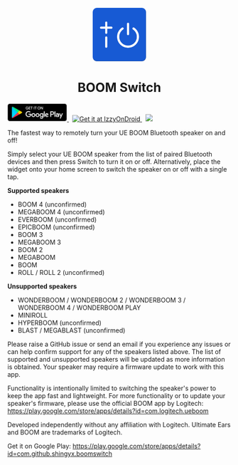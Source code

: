 <p align="center">
    <img width="120" src=".github/logo.png">
</p>

<h1 align="center">
    BOOM Switch
</h1>

<p>
    <a href='https://play.google.com/store/apps/details?id=com.github.shingyx.boomswitch&pcampaignid=pcampaignidMKT-Other-global-all-co-prtnr-py-PartBadge-Mar2515-1'>
        <img alt='Get it on Google Play' src='.github/play-store-badge-no-padding.png' height='40'>
    </a>
    &nbsp;
    <a href='https://apt.izzysoft.de/packages/com.github.shingyx.boomswitch'>
        <img alt='Get it at IzzyOnDroid' src='https://gitlab.com/IzzyOnDroid/repo/-/raw/master/assets/IzzyOnDroidButtonGreyBorder_nofont.png' height='40'>
    </a>
    &nbsp;
    <a href="https://github.com/Shingyx/BoomSwitch/actions?query=workflow%3A%22Android+CI%22+branch%3Amaster">
        <img src="https://github.com/Shingyx/BoomSwitch/workflows/Android%20CI/badge.svg">
    </a>
</p>

The fastest way to remotely turn your UE BOOM Bluetooth speaker on and off!

Simply select your UE BOOM speaker from the list of paired Bluetooth devices and then press Switch to turn it on or off. Alternatively, place the widget onto your home screen to switch the speaker on or off with a single tap.

<b>Supported speakers</b>
- BOOM 4 (unconfirmed)
- MEGABOOM 4 (unconfirmed)
- EVERBOOM (unconfirmed)
- EPICBOOM (unconfirmed)
- BOOM 3
- MEGABOOM 3
- BOOM 2
- MEGABOOM
- BOOM
- ROLL / ROLL 2 (unconfirmed)

<b>Unsupported speakers</b>
- WONDERBOOM / WONDERBOOM 2 / WONDERBOOM 3 / WONDERBOOM 4 / WONDERBOOM PLAY
- MINIROLL
- HYPERBOOM (unconfirmed)
- BLAST / MEGABLAST (unconfirmed)

Please raise a GitHub issue or send an email if you experience any issues or can help confirm support for any of the speakers listed above. The list of supported and unsupported speakers will be updated as more information is obtained. Your speaker may require a firmware update to work with this app.

Functionality is intentionally limited to switching the speaker's power to keep the app fast and lightweight. For more functionality or to update your speaker's firmware, please use the official BOOM app by Logitech: https://play.google.com/store/apps/details?id=com.logitech.ueboom

Developed independently without any affiliation with Logitech. Ultimate Ears and BOOM are trademarks of Logitech.

Get it on Google Play: https://play.google.com/store/apps/details?id=com.github.shingyx.boomswitch

